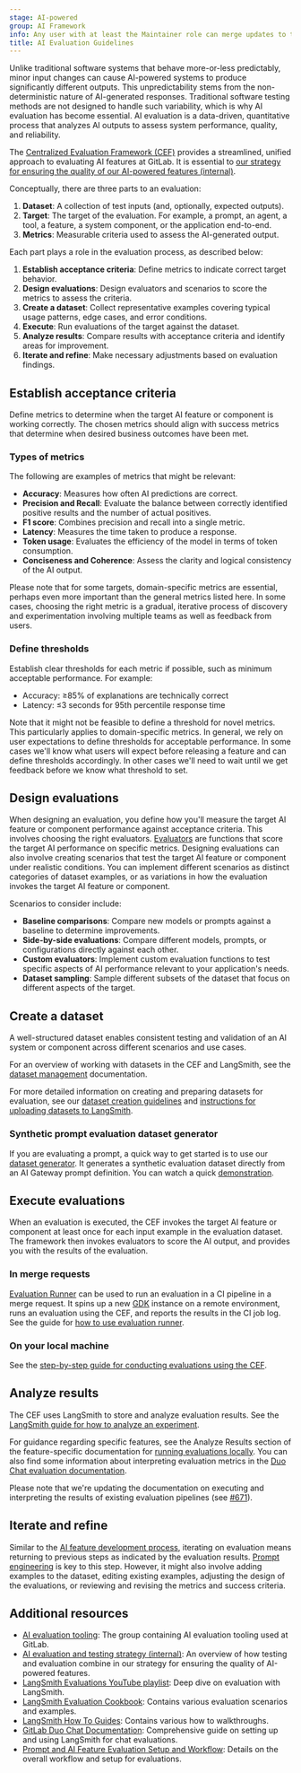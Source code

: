 ```yaml
---
stage: AI-powered
group: AI Framework
info: Any user with at least the Maintainer role can merge updates to this content. For details, see https://docs.gitlab.com/development/development_processes/#development-guidelines-review.
title: AI Evaluation Guidelines
---
```


Unlike traditional software systems that behave more-or-less predictably, minor input changes can cause AI-powered systems to produce significantly different outputs. This unpredictability stems from the non-deterministic nature of AI-generated responses. Traditional software testing methods are not designed to handle such variability, which is why AI evaluation has become essential. AI evaluation is a data-driven, quantitative process that analyzes AI outputs to assess system performance, quality, and reliability.

The [Centralized Evaluation Framework (CEF)](https://gitlab.com/gitlab-org/modelops/ai-model-validation-and-research/ai-evaluation/prompt-library) provides a streamlined, unified approach to evaluating AI features at GitLab.
It is essential to [our strategy for ensuring the quality of our AI-powered features (internal)](https://internal.gitlab.com/handbook/product/ai-strategy/ai-integration-effort/ai_testing_and_evaluation).

Conceptually, there are three parts to an evaluation:

1. **Dataset**: A collection of test inputs (and, optionally, expected outputs).
1. **Target**: The target of the evaluation. For example, a prompt, an agent, a tool, a feature, a system component, or the application end-to-end.
1. **Metrics**: Measurable criteria used to assess the AI-generated output.

Each part plays a role in the evaluation process, as described below:

1. **Establish acceptance criteria**: Define metrics to indicate correct target behavior.
1. **Design evaluations**: Design evaluators and scenarios to score the metrics to assess the criteria.
1. **Create a dataset**: Collect representative examples covering typical usage patterns, edge cases, and error conditions.
1. **Execute**: Run evaluations of the target against the dataset.
1. **Analyze results**: Compare results with acceptance criteria and identify areas for improvement.
1. **Iterate and refine**: Make necessary adjustments based on evaluation findings.

## Establish acceptance criteria

Define metrics to determine when the target AI feature or component is working correctly.
The chosen metrics should align with success metrics that determine when desired business outcomes have been met.

### Types of metrics

The following are examples of metrics that might be relevant:

- **Accuracy**: Measures how often AI predictions are correct.
- **Precision and Recall**: Evaluate the balance between correctly identified positive results and the number of actual positives.
- **F1 score**: Combines precision and recall into a single metric.
- **Latency**: Measures the time taken to produce a response.
- **Token usage**: Evaluates the efficiency of the model in terms of token consumption.
- **Conciseness and Coherence**: Assess the clarity and logical consistency of the AI output.

Please note that for some targets, domain-specific metrics are essential, perhaps even more important than the general metrics listed here.
In some cases, choosing the right metric is a gradual, iterative process of discovery and experimentation involving multiple teams as well as feedback from users.

### Define thresholds

Establish clear thresholds for each metric if possible, such as minimum acceptable performance. For example:

- Accuracy: ≥85% of explanations are technically correct
- Latency: ≤3 seconds for 95th percentile response time

Note that it might not be feasible to define a threshold for novel metrics. This particularly applies to domain-specific metrics.
In general, we rely on user expectations to define thresholds for acceptable performance.
In some cases we'll know what users will expect before releasing a feature and can define thresholds accordingly.
In other cases we'll need to wait until we get feedback before we know what threshold to set.

## Design evaluations

When designing an evaluation, you define how you'll measure the target AI feature or component performance against acceptance criteria.
This involves choosing the right evaluators.
[Evaluators](https://gitlab.com/gitlab-org/modelops/ai-model-validation-and-research/ai-evaluation/prompt-library/-/tree/main/doc/evaluators) are functions that score the target AI performance on specific metrics.
Designing evaluations can also involve creating scenarios that test the target AI feature or component under realistic conditions.
You can implement different scenarios as distinct categories of dataset examples, or as variations in how the evaluation invokes the target AI feature or component.

Scenarios to consider include:

- **Baseline comparisons**: Compare new models or prompts against a baseline to determine improvements.
- **Side-by-side evaluations**: Compare different models, prompts, or configurations directly against each other.
- **Custom evaluators**: Implement custom evaluation functions to test specific aspects of AI performance relevant to your application's needs.
- **Dataset sampling**: Sample different subsets of the dataset that focus on different aspects of the target.

## Create a dataset

A well-structured dataset enables consistent testing and validation of an AI system or component across different scenarios and use cases.

For an overview of working with datasets in the CEF and LangSmith, see the [dataset management](https://gitlab.com/gitlab-org/modelops/ai-model-validation-and-research/ai-evaluation/datasets/-/blob/main/doc/dataset_management.md) documentation.

For more detailed information on creating and preparing datasets for evaluation, see our [dataset creation guidelines](https://gitlab.com/gitlab-org/modelops/ai-model-validation-and-research/ai-evaluation/prompt-library/-/tree/main/doc/datasets#dataset-creation-guidelines-for-gitlab-ai-features) and [instructions for uploading datasets to LangSmith](https://gitlab.com/gitlab-org/modelops/ai-model-validation-and-research/ai-evaluation/datasets/-/blob/main/doc/guidelines/create_dataset.md).

### Synthetic prompt evaluation dataset generator

If you are evaluating a prompt, a quick way to get started is to use our [dataset generator](https://gitlab.com/gitlab-org/modelops/applied-ml/code-suggestions/ai-assist/-/blob/main/docs/evaluation/dataset_generation.md).
It generates a synthetic evaluation dataset directly from an AI Gateway prompt definition.
You can watch a quick [demonstration](https://www.youtube.com/watch?v=qZEnC4PN3Co).

## Execute evaluations

When an evaluation is executed, the CEF invokes the target AI feature or component at least once for each input example in the evaluation dataset.
The framework then invokes evaluators to score the AI output, and provides you with the results of the evaluation.

### In merge requests

[Evaluation Runner](https://gitlab.com/gitlab-org/modelops/ai-model-validation-and-research/ai-evaluation/evaluation-runner) can be used to run an evaluation in a CI pipeline in a merge request. It spins up a new [GDK](https://gitlab.com/gitlab-org/gitlab-development-kit/) instance on a remote environment, runs an evaluation using the CEF, and reports the results in the CI job log. See the guide for [how to use evaluation runner](https://gitlab.com/gitlab-org/modelops/ai-model-validation-and-research/ai-evaluation/evaluation-runner#how-to-use).

### On your local machine

See the [step-by-step guide for conducting evaluations using the CEF](https://gitlab.com/gitlab-org/modelops/ai-model-validation-and-research/ai-evaluation/prompt-library/-/blob/main/doc/index.md?ref_type=heads).

## Analyze results

The CEF uses LangSmith to store and analyze evaluation results. See the [LangSmith guide for how to analyze an experiment](https://docs.smith.langchain.com/evaluation/how_to_guides/analyze_single_experiment).

For guidance regarding specific features, see the Analyze Results section of the feature-specific documentation for [running evaluations locally](https://gitlab.com/gitlab-org/modelops/ai-model-validation-and-research/ai-evaluation/prompt-library/-/tree/main/doc/running_evaluation_locally). You can also find some information about interpreting evaluation metrics in the [Duo Chat evaluation documentation](https://gitlab.com/gitlab-org/modelops/ai-model-validation-and-research/ai-evaluation/prompt-library/-/tree/main/doc/duo_chat).

Please note that we're updating the documentation on executing and interpreting the results of existing evaluation pipelines (see [#671](https://gitlab.com/gitlab-org/modelops/ai-model-validation-and-research/ai-evaluation/prompt-library/-/issues/671)).

## Iterate and refine

Similar to the [AI feature development process](ai_feature_development_playbook.md), iterating on evaluation means returning to previous steps as indicated by the evaluation results. [Prompt engineering](prompt_engineering.md) is key to this step. However, it might also involve adding examples to the dataset, editing existing examples, adjusting the design of the evaluations, or reviewing and revising the metrics and success criteria.

## Additional resources

- [AI evaluation tooling](https://gitlab.com/gitlab-org/modelops/ai-model-validation-and-research/ai-evaluation): The group containing AI evaluation tooling used at GitLab.
- [AI evaluation and testing strategy (internal)](https://internal.gitlab.com/handbook/product/ai-strategy/ai-integration-effort/ai_testing_and_evaluation/): An overview of how testing and evaluation combine in our strategy for ensuring the quality of AI-powered features.
- [LangSmith Evaluations YouTube playlist](https://www.youtube.com/playlist?list=PLfaIDFEXuae0um8Fj0V4dHG37fGFU8Q5S):
  Deep dive on evaluation with LangSmith.
- [LangSmith Evaluation Cookbook](https://github.com/langchain-ai/langsmith-cookbook/blob/main/README.md#testing--evaluation):
  Contains various evaluation scenarios and examples.
- [LangSmith How To Guides](https://docs.smith.langchain.com/evaluation/how_to_guides): Contains various how to
  walkthroughs.
- [GitLab Duo Chat Documentation](duo_chat.md):
  Comprehensive guide on setting up and using LangSmith for chat evaluations.
- [Prompt and AI Feature Evaluation Setup and Workflow](https://gitlab.com/groups/gitlab-org/-/epics/13952):
  Details on the overall workflow and setup for evaluations.
